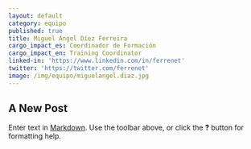 ```yaml
---
layout: default
category: equipo
published: true
title: Miguel Ángel Díez Ferreira
cargo_impact_es: Coordinador de Formación
cargo_impact_en: Training Coordinator
linked-in: 'https://www.linkedin.com/in/ferrenet'
twitter: 'https://twitter.com/ferrenet'
image: /img/equipo/miguelangel.diaz.jpg
---
```

## A New Post

Enter text in [Markdown](http://daringfireball.net/projects/markdown/). Use the toolbar above, or click the **?** button for formatting help.
